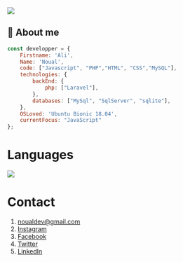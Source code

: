  <img src="https://github-readme-stats.vercel.app/api?username=NoualAli&show_icons=true"/>

## :man: About me
``` javascript
const developper = {
    Firstname: 'Ali',
    Name: 'Noual',
    code: ["Javascript", "PHP","HTML", "CSS","MySQL"],
    technologies: {
        backEnd: {
            php: ["Laravel"],
        },
        databases: ["MySql", "SqlServer", "sqlite"],
    },
    OSLoved: 'Ubuntu Bionic 18.04',
    currentFocus: "JavaScript"
};
```
# Languages
<img src="https://github-readme-stats.vercel.app/api/top-langs/?username=NoualAli&theme=blue-green"/>

# Contact
  1. noualdev@gmail.com
  2. [Instagram](https://www.instagram.com/_ro__yal/)
  3. [Facebook](https://web.facebook.com/ali.nl.3781)
  4. [Twitter](https://twitter.com/noual_ali)
  5. [LinkedIn](https://linkedin.com/in/ali-noual)

